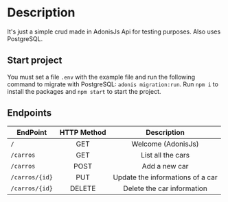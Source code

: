 # Description

It's just a simple crud made in AdonisJs Api for testing purposes. Also uses PostgreSQL.

## Start project

You must set a file ```.env``` with the example file and run the following command to migrate with PostgreSQL: ```adonis migration:run```.
Run ```npm i``` to install the packages and ```npm start``` to start the project.

## Endpoints

|    EndPoint        |   HTTP Method   |   Description   |
| ------------------ |:-------------:|:-------------:|
| ```/```            | GET    | Welcome (AdonisJs)  |
| ```/carros```      | GET    | List all the cars  |
| ```/carros```      | POST   | Add a new car  |
| ```/carros/{id}``` | PUT    | Update the informations of a car  |
| ```/carros/{id}``` | DELETE | Delete the car information  |

